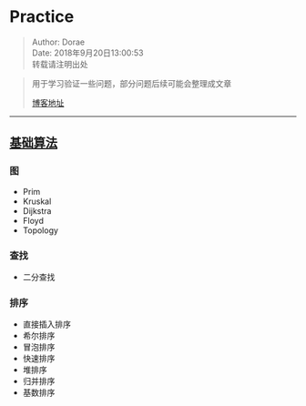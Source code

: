 # Practice
> Author: Dorae  
> Date: 2018年9月20日13:00:53  
> 转载请注明出处

> 用于学习验证一些问题，部分问题后续可能会整理成文章
> 
> [博客地址](http://www.cnblogs.com/Dorae/)

----

## [基础算法](./practice/src/main/java/com/nsb/practice/algorithm)

### 图

* Prim
* Kruskal
* Dijkstra
* Floyd
* Topology

### 查找

* 二分查找

### 排序

* 直接插入排序
* 希尔排序
* 冒泡排序
* 快速排序
* 堆排序
* 归并排序
* 基数排序